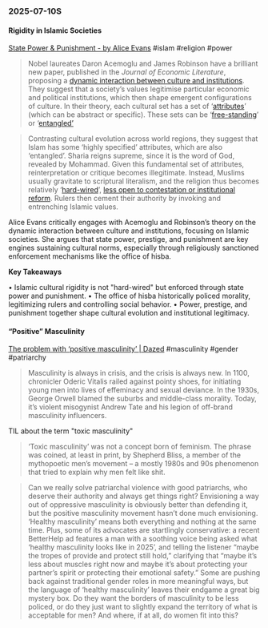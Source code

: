 ### 2025-07-10S
#### Rigidity in Islamic Societies
[State Power & Punishment - by Alice Evans](https://www.ggd.world/p/power-and-punishment) #islam #religion #power 

> Nobel laureates Daron Acemoglu and James Robinson have a brilliant new paper, published in the _Journal of Economic Literature_, proposing a [dynamic interaction between culture and institutions](https://economics.mit.edu/sites/default/files/2023-04/Culture%2C%20Institutions%20and%20Social%20Equilibria%20-%20A%20Framework.pdf). They suggest that a society’s values legitimise particular economic and political institutions, which then shape emergent configurations of culture. In their theory, each cultural set has a set of ‘[attributes](https://economics.mit.edu/sites/default/files/2023-04/Culture%2C%20Institutions%20and%20Social%20Equilibria%20-%20A%20Framework.pdf)’ (which can be abstract or specific). These sets can be ‘[free-standing](https://economics.mit.edu/sites/default/files/2023-04/Culture%2C%20Institutions%20and%20Social%20Equilibria%20-%20A%20Framework.pdf)’ or ‘[entangled’](https://economics.mit.edu/sites/default/files/2023-04/Culture%2C%20Institutions%20and%20Social%20Equilibria%20-%20A%20Framework.pdf)

> Contrasting cultural evolution across world regions, they suggest that Islam has some ‘highly specified’ attributes, which are also ‘entangled’. Sharia reigns supreme, since it is the word of God, revealed by Mohammad. Given this fundamental set of attributes, reinterpretation or critique becomes illegitimate. Instead, Muslims usually gravitate to scriptural literalism, and the religion thus becomes relatively ‘[hard-wired](https://economics.mit.edu/sites/default/files/2023-04/Culture%2C%20Institutions%20and%20Social%20Equilibria%20-%20A%20Framework.pdf)’, [less open to contestation or institutional reform](https://economics.mit.edu/sites/default/files/2023-04/Culture%2C%20Institutions%20and%20Social%20Equilibria%20-%20A%20Framework.pdf). Rulers then cement their authority by invoking and entrenching Islamic values.

Alice Evans critically engages with Acemoglu and Robinson’s theory on the dynamic interaction between culture and institutions, focusing on Islamic societies. She argues that state power, prestige, and punishment are key engines sustaining cultural norms, especially through religiously sanctioned enforcement mechanisms like the office of hisba.

**Key Takeaways**

• Islamic cultural rigidity is not "hard-wired" but enforced through state power and punishment.
• The office of hisba historically policed morality, legitimizing rulers and controlling social behavior.
• Power, prestige, and punishment together shape cultural evolution and institutional legitimacy.

#### “Positive” Masculinity
[The problem with ‘positive masculinity’ \| Dazed](https://www.dazeddigital.com/life-culture/article/68183/1/in-attack-of-positive-masculinity-misogyny-andrew-tate-adolescence) #masculinity #gender #patriarchy 

> Masculinity is always in crisis, and the crisis is always new. In 1100, chronicler Oderic Vitalis railed against pointy shoes, for initiating young men into lives of effeminacy and sexual deviance. In the 1930s, George Orwell blamed the suburbs and middle-class morality. Today, it’s violent misogynist Andrew Tate and his legion of off-brand masculinity influencers.

TIL about the term "toxic masculinity"

> ‘Toxic masculinity’ was not a concept born of feminism. The phrase was coined, at least in print, by Shepherd Bliss, a member of the mythopoetic men’s movement – a mostly 1980s and 90s phenomenon that tried to explain why men felt like shit.

> Can we really solve patriarchal violence with good patriarchs, who deserve their authority and always get things right? Envisioning a way out of oppressive masculinity is obviously better than defending it, but the positive masculinity movement hasn’t done much envisioning. ‘Healthy masculinity’ means both everything and nothing at the same time. Plus, some of its advocates are startlingly conservative: a recent BetterHelp ad features a man with a soothing voice being asked what ‘healthy masculinity looks like in 2025’, and telling the listener “maybe the tropes of provide and protect still hold,” clarifying that “maybe it’s less about muscles right now and maybe it’s about protecting your partner’s spirit or protecting their emotional safety.” Some are pushing back against traditional gender roles in more meaningful ways, but the language of ‘healthy masculinity’ leaves their endgame a great big mystery box. Do they want the borders of masculinity to be less policed, or do they just want to slightly expand the territory of what is acceptable for men? And where, if at all, do women fit into this?